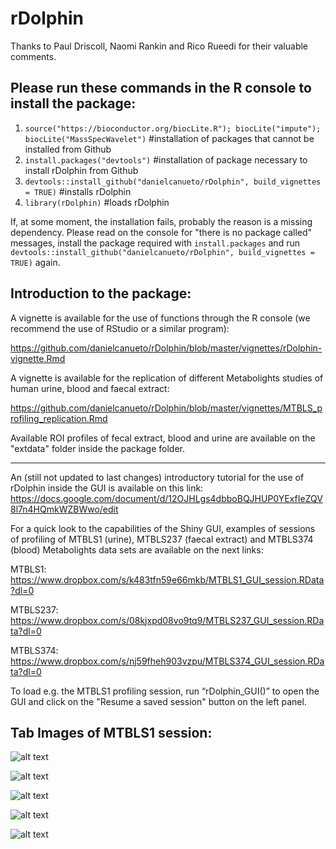 # rDolphin

Thanks to Paul Driscoll, Naomi Rankin and Rico Rueedi for their valuable comments.

## Please run these commands in the R console to install the package:

1. `source("https://bioconductor.org/biocLite.R"); biocLite("impute"); biocLite("MassSpecWavelet")` #installation of packages that cannot be installed from Github
2. `install.packages("devtools")`    #installation of package necessary to install rDolphin from Github
3. `devtools::install_github("danielcanueto/rDolphin", build_vignettes = TRUE)`           #installs rDolphin
4. `library(rDolphin)`          #loads rDolphin

If, at some moment, the installation fails, probably the reason is a missing dependency. Please read on the console for "there is no package called" messages, install the package required with `install.packages` and run `devtools::install_github("danielcanueto/rDolphin", build_vignettes = TRUE)` again.


## Introduction to the package:

A vignette is available for the use of functions through the R console (we recommend the use of RStudio or a similar program):

https://github.com/danielcanueto/rDolphin/blob/master/vignettes/rDolphin-vignette.Rmd

A vignette is available for the replication of different Metabolights studies of human urine, blood and faecal extract:

https://github.com/danielcanueto/rDolphin/blob/master/vignettes/MTBLS_profiling_replication.Rmd

Available ROI profiles of fecal extract, blood and urine are available on the "extdata" folder inside the package folder.

------

An (still not updated to last changes) introductory tutorial for the use of rDolphin inside the GUI is available on this link: https://docs.google.com/document/d/12OJHLgs4dbboBQJHUP0YExfIeZQV8l7n4HQmkWZBWwo/edit

For a quick look to the capabilities of the Shiny GUI, examples of sessions of profiling of MTBLS1 (urine), MTBLS237 (faecal extract) and MTBLS374 (blood) Metabolights data sets are available on the next links:

MTBLS1: https://www.dropbox.com/s/k483tfn59e66mkb/MTBLS1_GUI_session.RData?dl=0

MTBLS237: https://www.dropbox.com/s/08kjxpd08vo9tq9/MTBLS237_GUI_session.RData?dl=0

MTBLS374: https://www.dropbox.com/s/nj59fheh903vzpu/MTBLS374_GUI_session.RData?dl=0

To load e.g. the MTBLS1 profiling session, run “rDolphin_GUI()” to open the GUI and click on the "Resume a saved session" button on the left panel. 


## Tab Images of MTBLS1 session:

![alt text](https://cloud.githubusercontent.com/assets/21126465/25331880/df9f75e2-28e4-11e7-8e85-ae117f279d17.png)

![alt text](https://cloud.githubusercontent.com/assets/21126465/25332294/25baf29e-28e6-11e7-8fa5-feeeecfb6493.png)

![alt text](https://cloud.githubusercontent.com/assets/21126465/25331878/df9d5ca8-28e4-11e7-99d4-9bd89e3d8174.png)

![alt text](https://cloud.githubusercontent.com/assets/21126465/25331882/dfa16046-28e4-11e7-87b0-d10e6a7f71e8.png)

![alt text](https://cloud.githubusercontent.com/assets/21126465/25331881/dfa12748-28e4-11e7-9932-d120a31cef72.png)




